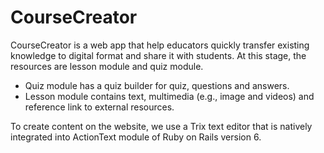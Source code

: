 # CourseCreator
CourseCreator is a web app that help educators quickly transfer existing knowledge to digital format and share it with students. At this stage, the resources are lesson module and quiz module.

- Quiz module has a quiz builder for quiz, questions and answers.
- Lesson module contains text, multimedia (e.g., image and videos) and reference link to external resources.

To create content on the website, we use a Trix text editor that is natively integrated into ActionText module of Ruby on Rails version 6.
